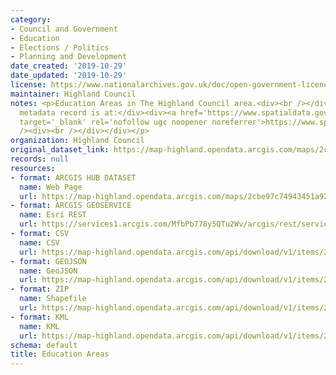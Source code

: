 ```yaml
---
category:
- Council and Government
- Education
- Elections / Politics
- Planning and Development
date_created: '2019-10-29'
date_updated: '2019-10-29'
license: https://www.nationalarchives.gov.uk/doc/open-government-licence/version/3/
maintainer: Highland Council
notes: <p>Education Areas in The Highland Council area.<div><br /></div><div>Gemini
  metadata record is at:</div><div><a href='https://www.spatialdata.gov.scot/geonetwork/srv/eng/catalog.search#/metadata/eac1f643-4c60-4c4c-9d07-8e4c1224c86e'
  target='_blank' rel='nofollow ugc noopener noreferrer'>https://www.spatialdata.gov.scot/geonetwork/srv/eng/catalog.search#/metadata/eac1f643-4c60-4c4c-9d07-8e4c1224c86e</a><br
  /><div><br /></div></div></p>
organization: Highland Council
original_dataset_link: https://map-highland.opendata.arcgis.com/maps/2cbe97c74943451a929ed5461fbf2926_0
records: null
resources:
- format: ARCGIS HUB DATASET
  name: Web Page
  url: https://map-highland.opendata.arcgis.com/maps/2cbe97c74943451a929ed5461fbf2926_0
- format: ARCGIS GEOSERVICE
  name: Esri REST
  url: https://services1.arcgis.com/MfbPb778y5QTu2Wv/arcgis/rest/services/EducationAreas/FeatureServer/0
- format: CSV
  name: CSV
  url: https://map-highland.opendata.arcgis.com/api/download/v1/items/2cbe97c74943451a929ed5461fbf2926/csv?layers=0
- format: GEOJSON
  name: GeoJSON
  url: https://map-highland.opendata.arcgis.com/api/download/v1/items/2cbe97c74943451a929ed5461fbf2926/geojson?layers=0
- format: ZIP
  name: Shapefile
  url: https://map-highland.opendata.arcgis.com/api/download/v1/items/2cbe97c74943451a929ed5461fbf2926/shapefile?layers=0
- format: KML
  name: KML
  url: https://map-highland.opendata.arcgis.com/api/download/v1/items/2cbe97c74943451a929ed5461fbf2926/kml?layers=0
schema: default
title: Education Areas
---
```

